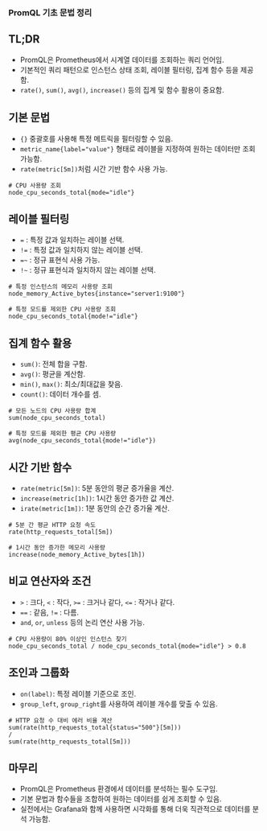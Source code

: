 ### PromQL 기초 문법 정리

## TL;DR

- PromQL은 Prometheus에서 시계열 데이터를 조회하는 쿼리 언어임.
- 기본적인 쿼리 패턴으로 인스턴스 상태 조회, 레이블 필터링, 집계 함수 등을 제공함.
- `rate()`, `sum()`, `avg()`, `increase()` 등의 집계 및 함수 활용이 중요함.

## 기본 문법

- `{}` 중괄호를 사용해 특정 메트릭을 필터링할 수 있음.
- `metric_name{label="value"}` 형태로 레이블을 지정하여 원하는 데이터만 조회 가능함.
- `rate(metric[5m])`처럼 시간 기반 함수 사용 가능.

```promql
# CPU 사용량 조회
node_cpu_seconds_total{mode="idle"}
```

## 레이블 필터링

- `=` : 특정 값과 일치하는 레이블 선택.
- `!=` : 특정 값과 일치하지 않는 레이블 선택.
- `=~` : 정규 표현식 사용 가능.
- `!~` : 정규 표현식과 일치하지 않는 레이블 선택.

```promql
# 특정 인스턴스의 메모리 사용량 조회
node_memory_Active_bytes{instance="server1:9100"}

# 특정 모드를 제외한 CPU 사용량 조회
node_cpu_seconds_total{mode!="idle"}
```

## 집계 함수 활용

- `sum()`: 전체 합을 구함.
- `avg()`: 평균을 계산함.
- `min()`, `max()`: 최소/최대값을 찾음.
- `count()`: 데이터 개수를 셈.

```promql
# 모든 노드의 CPU 사용량 합계
sum(node_cpu_seconds_total)

# 특정 모드를 제외한 평균 CPU 사용량
avg(node_cpu_seconds_total{mode!="idle"})
```

## 시간 기반 함수

- `rate(metric[5m])`: 5분 동안의 평균 증가율을 계산.
- `increase(metric[1h])`: 1시간 동안 증가한 값 계산.
- `irate(metric[1m])`: 1분 동안의 순간 증가율 계산.

```promql
# 5분 간 평균 HTTP 요청 속도
rate(http_requests_total[5m])

# 1시간 동안 증가한 메모리 사용량
increase(node_memory_Active_bytes[1h])
```

## 비교 연산자와 조건

- `>` : 크다, `<` : 작다, `>=` : 크거나 같다, `<=` : 작거나 같다.
- `==` : 같음, `!=` : 다름.
- `and`, `or`, `unless` 등의 논리 연산 사용 가능.

```promql
# CPU 사용량이 80% 이상인 인스턴스 찾기
node_cpu_seconds_total / node_cpu_seconds_total{mode="idle"} > 0.8
```

## 조인과 그룹화

- `on(label)`: 특정 레이블 기준으로 조인.
- `group_left`, `group_right`를 사용하여 레이블 개수를 맞출 수 있음.

```promql
# HTTP 요청 수 대비 에러 비율 계산
sum(rate(http_requests_total{status="500"}[5m]))
/
sum(rate(http_requests_total[5m]))
```

## 마무리

- PromQL은 Prometheus 환경에서 데이터를 분석하는 필수 도구임.
- 기본 문법과 함수들을 조합하여 원하는 데이터를 쉽게 조회할 수 있음.
- 실전에서는 Grafana와 함께 사용하면 시각화를 통해 더욱 직관적으로 데이터를 분석 가능함.
